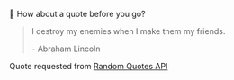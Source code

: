 📣 How about a quote before you go?

> I destroy my enemies when I make them my friends.
>
> <p>- Abraham Lincoln</p>

Quote requested from [Random Quotes API](https://github.com/lukePeavey/quotable)
